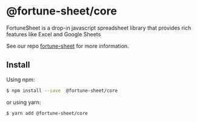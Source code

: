 # @fortune-sheet/core


FortuneSheet is a drop-in javascript spreadsheet library that provides rich features like Excel and Google Sheets

See our repo [fortune-sheet](https://github.com/ruilisi/fortune-sheet) for more information.

## Install

Using npm:

```bash
$ npm install --save  @fortune-sheet/core
```

or using yarn:

```bash
$ yarn add @fortune-sheet/core
```
